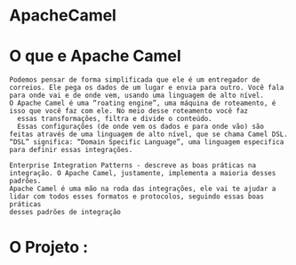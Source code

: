 # ApacheCamel

  # O que e Apache Camel 
    Podemos pensar de forma simplificada que ele é um entregador de correios. Ele pega os dados de um lugar e envia para outro. Você fala 
    para onde vai e de onde vem, usando uma linguagem de alto nível.
    O Apache Camel é uma “roating engine”, uma máquina de roteamento, é isso que você faz com ele. No meio desse roteamento você faz 
	  essas transformações, filtra e divide o conteúdo.
	  Essas configurações (de onde vem os dados e para onde vão) são feitas através de uma linguagem de alto nível, que se chama Camel DSL.
    “DSL” significa: “Domain Specific Language”, uma linguagem especifica para definir essas integrações.
    
    Enterprise Integration Patterns - descreve as boas práticas na integração. O Apache Camel, justamente, implementa a maioria desses padrões. 
    Apache Camel é uma mão na roda das integrações, ele vai te ajudar a lidar com todos esses formatos e protocolos, seguindo essas boas práticas 
    desses padrões de integração
    
  # O Projeto :
      
